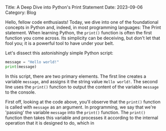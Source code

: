 Title: A Deep Dive into Python's Print Statement
Date: 2023-09-06
Category: Blog

Hello, fellow code enthusiasts! Today, we dive into one of the foundational concepts in Python and, indeed, in most programming languages: The Print statement. When learning Python, the `print()` function is often the first function you come across. Its simplicity can be deceiving, but don't let that fool you; it is a powerful tool to have under your belt. 

Let's dissect this astonishingly simple Python script:

```python
message = "Hello world!"
print(message)
```
In this script, there are two primary elements. The first line creates a variable `message`, and assigns it the string value `Hello world!`. The second line uses the `print()` function to output the content of the variable `message` to the console.

First off, looking at the code above, you'll observe that the `print()` function is called with `message` as an argument. In programming, we say that we're 'passing' the variable `message` into the `print()` function. The `print()` function then takes this variable and processes it according to the internal operation that it is designed to do, which in
